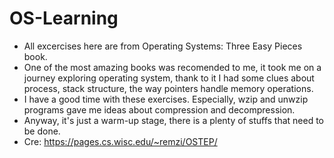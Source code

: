 # OS-Learning
- All excercises here are from Operating Systems: Three Easy Pieces book.
- One of the most amazing books was recomended to me, it took me on a journey exploring operating system, thank to it I had some clues about process, stack structure, the way pointers handle memory operations.
- I have a good time with these exercises. Especially, wzip and unwzip programs gave me ideas about compression and decompression.
- Anyway, it's just a warm-up stage, there is a plenty of stuffs that need to be done.
- Cre: https://pages.cs.wisc.edu/~remzi/OSTEP/
